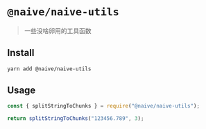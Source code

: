 # `@naive/naive-utils`

> 一些没啥卵用的工具函数

## Install

```sh
yarn add @naive/naive-utils
```

## Usage

```javascript
const { splitStringToChunks } = require("@naive/naive-utils");

return splitStringToChunks("123456.789", 3);
```
